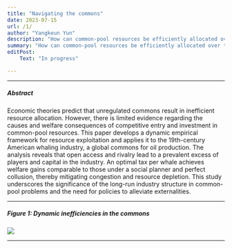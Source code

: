 ```yaml
---
title: "Navigating the commons"
date: 2023-07-15 
url: /1/
author: "Yangkeun Yun"
description: "How can common-pool resources be efficiently allocated over the long run? This study develops a model of industry dynamics and estimates it using data from the American whaling industry."
summary: "How can common-pool resources be efficiently allocated over the long run? This study develops a model of industry dynamics and estimates it using data from the American whaling industry."
editPost:
    Text: "In progress"

---
```


---

##### Abstract

Economic theories predict that unregulated commons result in inefficient resource allocation. However, there is limited evidence regarding the causes and welfare consequences of competitive entry and investment in common-pool resources. This paper develops a dynamic empirical framework for resource exploitation and applies it to the 19th-century American whaling industry, a global commons for oil production. The analysis reveals that open access and rivalry lead to a prevalent excess of players and capital in the industry. An optimal tax per whale achieves welfare gains comparable to those under a social planner and perfect collusion, thereby mitigating congestion and resource depletion. This study underscores the significance of the long-run industry structure in common-pool problems and the need for policies to alleviate externalities.

---

##### Figure 1: Dynamic inefficiencies in the commons

![](/Fig1.png)

---
